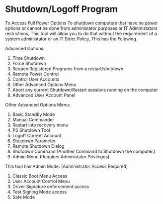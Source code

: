 # Shutdown/Logoff Program
To Access Full Power Options
To shutdown computers that have no power options or cannot be done from administator purposes or IT Administators restrictions,
This tool will allow you to do that without the requirement of a system administator or an IT Strict Policy,
This has the Folowing.

Advanced Options:
1. Time Shutdown
2. Force Shutdown
3. Reopen Registered Programs from a restart/shutdown
4. Remote Power Control
5. Control User Accounts 
6. Other Advanced Options Menu
7. Abort any current Shutdown/Restart sessions running on the computer
8. Advanced User Account Panel

Other Advanced Options Menu:
1. Basic Standby Mode
2. Manual Commander
3. Restart into recovery menu
4. PS Shutdown Tool
5. Logoff Current Account
6. Shutdown Parameter
7. Remote Shutdown Dialog
8. Shutdown Command (Another Command to Shutdown the computer.)
9. Admin Menu (Requires Administator Privileges)

This tool has Admin Mode: (Administrator Access Required)
1. Classic Boot Menu Access
2. User Account Control Menu
3. Driver Signature enforcement access
4. Test Signing Mode access
5. Safe Mode 
